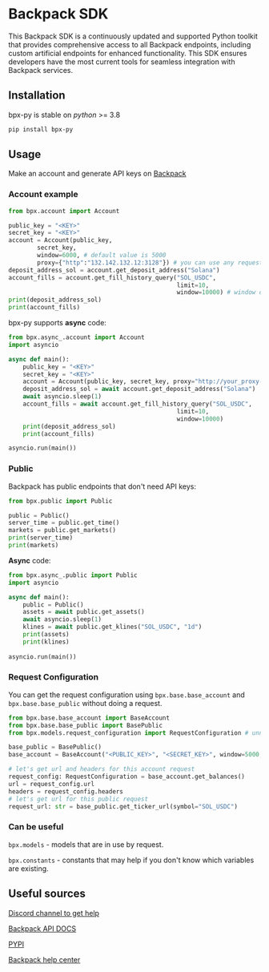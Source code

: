 
# Backpack SDK

This Backpack SDK is a continuously updated and supported Python toolkit that provides comprehensive access to all Backpack endpoints, including custom artificial endpoints for enhanced functionality. This SDK ensures developers have the most current tools for seamless integration with Backpack services. 

## Installation

bpx-py is stable on _python_ >= 3.8

```bash
pip install bpx-py
```

## Usage

Make an account and generate API keys on [Backpack](https://backpack.exchange/settings/api-keys)

### Account example

```python
from bpx.account import Account

public_key = "<KEY>"
secret_key = "<KEY>"
account = Account(public_key, 
        secret_key,
        window=6000, # default value is 5000
        proxy={"http":"132.142.132.12:3128"}) # you can use any requests proxy supported by requests
deposit_address_sol = account.get_deposit_address("Solana")
account_fills = account.get_fill_history_query("SOL_USDC", 
                                               limit=10,
                                               window=10000) # window only for this order
print(deposit_address_sol)
print(account_fills)
```

bpx-py supports **async** code:
```python
from bpx.async_.account import Account
import asyncio

async def main():
    public_key = "<KEY>"
    secret_key = "<KEY>"
    account = Account(public_key, secret_key, proxy="http://your_proxy-address:1234")
    deposit_address_sol = await account.get_deposit_address("Solana")
    await asyncio.sleep(1)
    account_fills = await account.get_fill_history_query("SOL_USDC", 
                                               limit=10,
                                               window=10000)
    print(deposit_address_sol)
    print(account_fills)

asyncio.run(main())
```

### Public

Backpack has public endpoints that don't need API keys:

```python
from bpx.public import Public

public = Public() 
server_time = public.get_time()
markets = public.get_markets()
print(server_time)
print(markets)
```
**Async** code:

```python
from bpx.async_.public import Public
import asyncio

async def main():
    public = Public()
    assets = await public.get_assets()
    await asyncio.sleep(1)
    klines = await public.get_klines("SOL_USDC", "1d")
    print(assets)
    print(klines)
    
asyncio.run(main())
```

### Request Configuration

You can get the request configuration using `bpx.base.base_account` and `bpx.base.base_public` without doing a request.

```python
from bpx.base.base_account import BaseAccount
from bpx.base.base_public import BasePublic
from bpx.models.request_configuration import RequestConfiguration # unnecessary

base_public = BasePublic()
base_account = BaseAccount("<PUBLIC_KEY>", "<SECRET_KEY>", window=5000, debug=True)

# let's get url and headers for this account request
request_config: RequestConfiguration = base_account.get_balances()
url = request_config.url
headers = request_config.headers
# let's get url for this public request
request_url: str = base_public.get_ticker_url(symbol="SOL_USDC")
```

### Can be useful 

`bpx.models` - models that are in use by request.

`bpx.constants` - constants that may help if you don't know which variables are existing.

## Useful sources

[Discord channel to get help](https://discord.gg/backpack)

[Backpack API DOCS](https://docs.backpack.exchange)

[PYPI](https://pypi.org/project/bpx-py/)

[Backpack help center](https://support.backpack.exchange)


